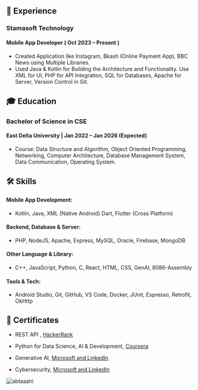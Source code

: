 ## 🚀 Experience
### Stamasoft Technology
#### Mobile App Developer ( Oct 2023 – Present  )
- Created Application like Instagram, Bkash (Online Payment App), BBC News using Multiple Libraries.
- Used Java & Kotlin for Building the Architecture and Functionality. Use XML for UI, PHP for API Integration, SQL for Databases, Apache for Server, Version Control in Git.

## 🎓 Education
### Bachelor of Science in CSE 
#### East Delta University | Jan 2022 – Jan 2026 (Expected)
- Course: Data Structure and Algorithm, Object Oriented Programming, Networking, Computer Architecture, Database Management System, Data Communication, Operating System.

## 🛠 Skills
#### Mobile App Development: 
- Kotlin, Java, XML (Native Android) Dart, Flutter (Cross Platform)

#### Backend, Database & Server: 
- PHP, NodeJS, Apache, Express, MySQL, Oracle, Firebase, MongoDB
#### Other Language & Library: 
- C++, JavaScript, Python, C, React, HTML, CSS, GenAI, 8086-Assembly
#### Tools & Tech: 
- Android Studio, Git, GitHub, VS Code, Docker, JUnit, Espresso, Retrofit, OkHttp

## 🔗 Certificates
- REST API , [HackerRank](https://www.hackerrank.com/certificates/db4f05d77992)

- Python for Data Science, AI & Development, [Coursera](https://www.coursera.org/account/accomplishments/verify/GKCD6XSRKBGL?utm_product=course)

- Generative AI, [Microsoft and LinkedIn](https://www.linkedin.com/learning/certificates/d83620c7537eed0de7cae9762f2596b3cf5dcc5a0ad03852e0db1ad760074a07?lipi=urn%3Ali%3Apage%3Ad_flagship3_profile_view_base_certifications_details%3Bf6odJ9U0Qf6mza5jKUocQg%3D%3D)

- Cybersecurity, [Microsoft and LinkedIn](https://www.linkedin.com/learning/certificates/4ca0ce91f0f1776232fe891d443ab5a002bd8040bec3114b92606e37d44ebdee?lipi=urn%3Ali%3Apage%3Ad_flagship3_profile_view_base_certifications_details%3Bf6odJ9U0Qf6mza5jKUocQg%3D%3D)

<p><img align="left" src="https://github-readme-stats.vercel.app/api/top-langs?username=abtaaahi&show_icons=true&locale=en&layout=compact" alt="abtaaahi" /></p>
